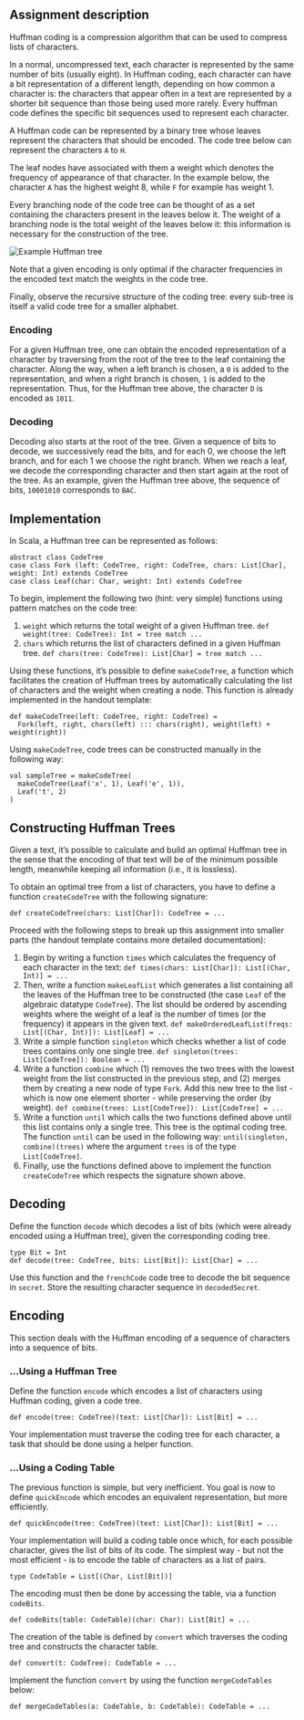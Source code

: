 ## Assignment description

Huffman coding is a compression algorithm that can be used to compress lists of characters.

In a normal, uncompressed text, each character is represented by the same number of bits (usually eight). In Huffman coding, each character can have a bit representation of a different length, depending on how common a character is: the characters that appear often in a text are represented by a shorter bit sequence than those being used more rarely. Every huffman code defines the specific bit sequences used to represent each character.

A Huffman code can be represented by a binary tree whose leaves represent the characters that should be encoded. The code tree below can represent the characters `A` to `H`.

The leaf nodes have associated with them a weight which denotes the frequency of appearance of that character. In the example below, the character `A` has the highest weight 8, while `F` for example has weight 1.

Every branching node of the code tree can be thought of as a set containing the characters present in the leaves below it. The weight of a branching node is the total weight of the leaves below it: this information is necessary for the construction of the tree.

![Example Huffman tree](http://spark-public.s3.amazonaws.com/progfun/images/huffman-table.png)

Note that a given encoding is only optimal if the character frequencies in the encoded text match the weights in the code tree.

Finally, observe the recursive structure of the coding tree: every sub-tree is itself a valid code tree for a smaller alphabet.

### Encoding

For a given Huffman tree, one can obtain the encoded representation of a character by traversing from the root of the tree to the leaf containing the character. Along the way, when a left branch is chosen, a `0` is added to the representation, and when a right branch is chosen, `1` is added to the representation. Thus, for the Huffman tree above, the character `D` is encoded as `1011`.

### Decoding

Decoding also starts at the root of the tree. Given a sequence of bits to decode, we successively read the bits, and for each 0, we choose the left branch, and for each 1 we choose the right branch. When we reach a leaf, we decode the corresponding character and then start again at the root of the tree. As an example, given the Huffman tree above, the sequence of bits, `10001010` corresponds to `BAC`.

## Implementation

In Scala, a Huffman tree can be represented as follows:

```
abstract class CodeTree
case class Fork (left: CodeTree, right: CodeTree, chars: List[Char], weight: Int) extends CodeTree
case class Leaf(char: Char, weight: Int) extends CodeTree
```

To begin, implement the following two (hint: very simple) functions using pattern matches on the code tree:

1.  `weight` which returns the total weight of a given Huffman tree.
    `def weight(tree: CodeTree): Int = tree match ...`
2.  `chars` which returns the list of characters defined in a given Huffman tree.
    `def chars(tree: CodeTree): List[Char] = tree match ...`

Using these functions, it’s possible to define `makeCodeTree`, a function which facilitates the creation of Huffman trees by automatically calculating the list of characters and the weight when creating a node. This function is already implemented in the handout template:

```
def makeCodeTree(left: CodeTree, right: CodeTree) =
  Fork(left, right, chars(left) ::: chars(right), weight(left) + weight(right))
```

Using `makeCodeTree`, code trees can be constructed manually in the following way:

```
val sampleTree = makeCodeTree(
  makeCodeTree(Leaf('x', 1), Leaf('e', 1)),
  Leaf('t', 2)
)
```

## Constructing Huffman Trees

Given a text, it’s possible to calculate and build an optimal Huffman tree in the sense that the encoding of that text will be of the minimum possible length, meanwhile keeping all information (i.e., it is lossless).

To obtain an optimal tree from a list of characters, you have to define a function `createCodeTree` with the following signature:

```
def createCodeTree(chars: List[Char]): CodeTree = ...
```

Proceed with the following steps to break up this assignment into smaller parts (the handout template contains more detailed documentation):

1.  Begin by writing a function `times` which calculates the frequency of each character in the text:
    `def times(chars: List[Char]): List[(Char, Int)] = ...`
2.  Then, write a function `makeLeafList` which generates a list containing all the leaves of the Huffman tree to be constructed (the case `Leaf` of the algebraic datatype `CodeTree`). The list should be ordered by ascending weights where the weight of a leaf is the number of times (or the frequency) it appears in the given text.
    `def makeOrderedLeafList(freqs: List[(Char, Int)]): List[Leaf] = ...`
3.  Write a simple function `singleton` which checks whether a list of code trees contains only one single tree.
    `def singleton(trees: List[CodeTree]): Boolean = ...`
4.  Write a function `combine` which (1) removes the two trees with the lowest weight from the list constructed in the previous step, and (2) merges them by creating a new node of type `Fork`. Add this new tree to the list - which is now one element shorter - while preserving the order (by weight).
    `def combine(trees: List[CodeTree]): List[CodeTree] = ...`
5.  Write a function `until` which calls the two functions defined above until this list contains only a single tree. This tree is the optimal coding tree. The function `until` can be used in the following way:
    `until(singleton, combine)(trees)`
    where the argument `trees` is of the type `List[CodeTree]`.
6.  Finally, use the functions defined above to implement the function `createCodeTree` which respects the signature shown above.

## Decoding

Define the function `decode` which decodes a list of bits (which were already encoded using a Huffman tree), given the corresponding coding tree.

```
type Bit = Int
def decode(tree: CodeTree, bits: List[Bit]): List[Char] = ...
```

Use this function and the `frenchCode` code tree to decode the bit sequence in `secret`. Store the resulting character sequence in `decodedSecret`.

## Encoding

This section deals with the Huffman encoding of a sequence of characters into a sequence of bits.

### …Using a Huffman Tree

Define the function `encode` which encodes a list of characters using Huffman coding, given a code tree.

```
def encode(tree: CodeTree)(text: List[Char]): List[Bit] = ...
```

Your implementation must traverse the coding tree for each character, a task that should be done using a helper function.

### …Using a Coding Table

The previous function is simple, but very inefficient. You goal is now to define `quickEncode` which encodes an equivalent representation, but more efficiently.

```
def quickEncode(tree: CodeTree)(text: List[Char]): List[Bit] = ...
```

Your implementation will build a coding table once which, for each possible character, gives the list of bits of its code. The simplest way - but not the most efficient - is to encode the table of characters as a list of pairs.

```
type CodeTable = List[(Char, List[Bit])]
```

The encoding must then be done by accessing the table, via a function `codeBits`.

```
def codeBits(table: CodeTable)(char: Char): List[Bit] = ...
```

The creation of the table is defined by `convert` which traverses the coding tree and constructs the character table.

```
def convert(t: CodeTree): CodeTable = ...
```

Implement the function `convert` by using the function `mergeCodeTables` below:

```
def mergeCodeTables(a: CodeTable, b: CodeTable): CodeTable = ...
```